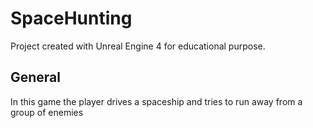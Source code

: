 # SpaceHunting
Project created with Unreal Engine 4 for educational purpose. 

## General
In this game the player drives a spaceship and tries to run away from a group of enemies
